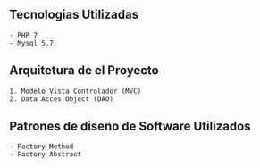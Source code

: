 ## Tecnologias Utilizadas
	- PHP 7
	- Mysql 5.7

## Arquitetura de el Proyecto
	1. Modelo Vista Controlador (MVC)
	2. Data Acces Object (DAO)
	
## Patrones de diseño de Software Utilizados
	- Factory Method
	- Factory Abstract

	
